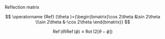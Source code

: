 Reflection matrix

$$
\operatorname {Ref} (\theta )={\begin{bmatrix}\cos 2\theta &\sin 2\theta \\\sin 2\theta &-\cos 2\theta \end{bmatrix}}
$$

$$
\operatorname{Ref}(\theta)\operatorname{Ref}(\phi) \equiv \operatorname{Rot}(2 \left[\theta-\phi\right])
$$